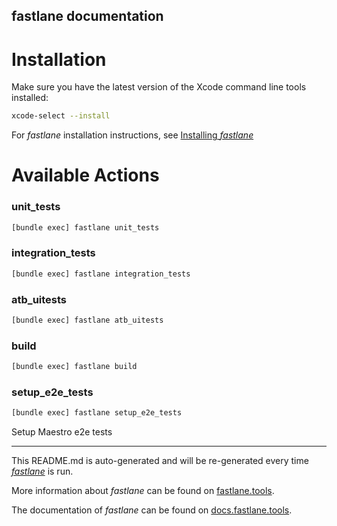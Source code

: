 fastlane documentation
----

# Installation

Make sure you have the latest version of the Xcode command line tools installed:

```sh
xcode-select --install
```

For _fastlane_ installation instructions, see [Installing _fastlane_](https://docs.fastlane.tools/#installing-fastlane)

# Available Actions

### unit_tests

```sh
[bundle exec] fastlane unit_tests
```



### integration_tests

```sh
[bundle exec] fastlane integration_tests
```



### atb_uitests

```sh
[bundle exec] fastlane atb_uitests
```



### build

```sh
[bundle exec] fastlane build
```



### setup_e2e_tests

```sh
[bundle exec] fastlane setup_e2e_tests
```

Setup Maestro e2e tests

----

This README.md is auto-generated and will be re-generated every time [_fastlane_](https://fastlane.tools) is run.

More information about _fastlane_ can be found on [fastlane.tools](https://fastlane.tools).

The documentation of _fastlane_ can be found on [docs.fastlane.tools](https://docs.fastlane.tools).
